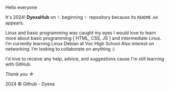 
Hello everyone

It's 2024!
**DyexaHub** on ✨ beginning ✨ repository because its `README.md` appears.

Linux and basic programming was caught my eyes
I would love to learn more about basic programming [ HTML, CSS, JS ] and intermediate Linux.
I’m currently learning Linux Debian at Voc High School
Also interest on networking.
I’m looking to collaborate on anything :)

I'd love to receive any help, advice, and suggestions cause I'm still learning with GitHub.

_Thank you ☆_

<!-- UPDATE README SOON -->



2024 ©️ Github - Dyexa
